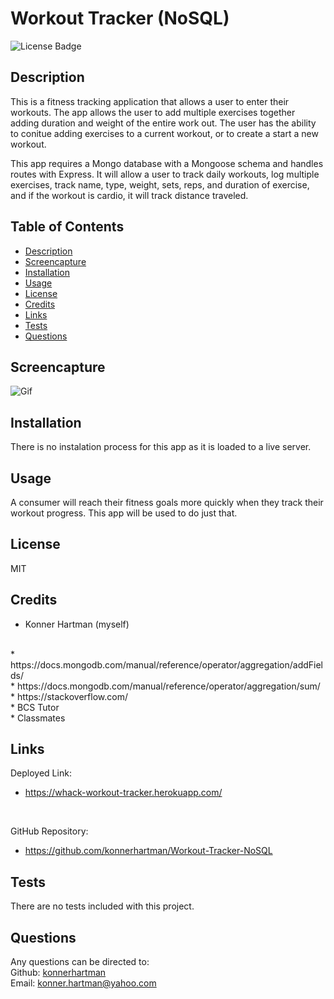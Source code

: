 # Workout Tracker (NoSQL)
  ![License Badge](https://img.shields.io/badge/License-MIT-green.svg)    

  ## Description
  This is a fitness tracking application that allows a user to enter their workouts. The app allows the user to add multiple exercises together adding duration and weight of the entire work out. The user has the ability to conitue adding exercises to a current workout, or to create a start a new workout.

  This app requires a Mongo database with a Mongoose schema and handles routes with Express. It will allow a user to track daily workouts, log multiple exercises, track name, type, weight, sets, reps, and duration of exercise, and if the workout is cardio, it will track distance traveled.

  ## Table of Contents
  - [Description](#)
  - [Screencapture](#screencapture)
  - [Installation](#installation)
  - [Usage](#usage)
  - [License](#license)
  - [Credits](#credits)
  - [Links](#links)
  - [Tests](#tests)
  - [Questions](#questions)

  ## Screencapture
  ![Gif]()

  ## Installation
  There is no instalation process for this app as it is loaded to a live server.

  ## Usage
  A consumer will reach their fitness goals more quickly when they track their workout progress. This app will be used to do just that. 

  ## License
  MIT

  ## Credits
  * Konner Hartman (myself)
  </br>
  * https://docs.mongodb.com/manual/reference/operator/aggregation/addFields/
  </br>
  * https://docs.mongodb.com/manual/reference/operator/aggregation/sum/
  </br>
  * https://stackoverflow.com/
  </br>
  * BCS Tutor
  </br>
  * Classmates

  ## Links
  Deployed Link:
  </br>
  * https://whack-workout-tracker.herokuapp.com/
  </br>
  
  GitHub Repository:
  </br>
  * https://github.com/konnerhartman/Workout-Tracker-NoSQL

  ## Tests
  There are no tests included with this project.

  ## Questions
  Any questions can be directed to:
  <br/>
  Github: [konnerhartman](https://github.com/konnerhartman)
  <br/>
  Email: konner.hartman@yahoo.com